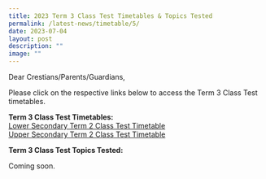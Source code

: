 ```yaml
---
title: 2023 Term 3 Class Test Timetables & Topics Tested
permalink: /latest-news/timetable/5/
date: 2023-07-04
layout: post
description: ""
image: ""
---
```

Dear Crestians/Parents/Guardians,

Please click on the respective links below to access the Term 3 Class Test timetables.

**Term 3 Class Test Timetables:**
<br>
[Lower Secondary Term 2 Class Test Timetable](/files/T2%20Class%20Test%20TT%20Topics%20Tested/Term%202%20Class%20Test%20Timetable%202023_Lower%20Sec.pdf)<br>
[Upper Secondary Term 2 Class Test Timetable](/files/T2%20Class%20Test%20TT%20Topics%20Tested/Term%202%20Class%20Test%20Timetable%202023_Upper%20Sec.pdf)<br>

**Term 3 Class Test Topics Tested:**

Coming soon.